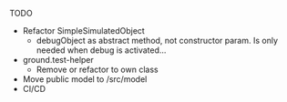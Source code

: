 TODO

- Refactor SimpleSimulatedObject
  - debugObject as abstract method, not constructor param. Is only needed when debug is activated...
- ground.test-helper
  - Remove or refactor to own class
- Move public model to /src/model
- CI/CD
